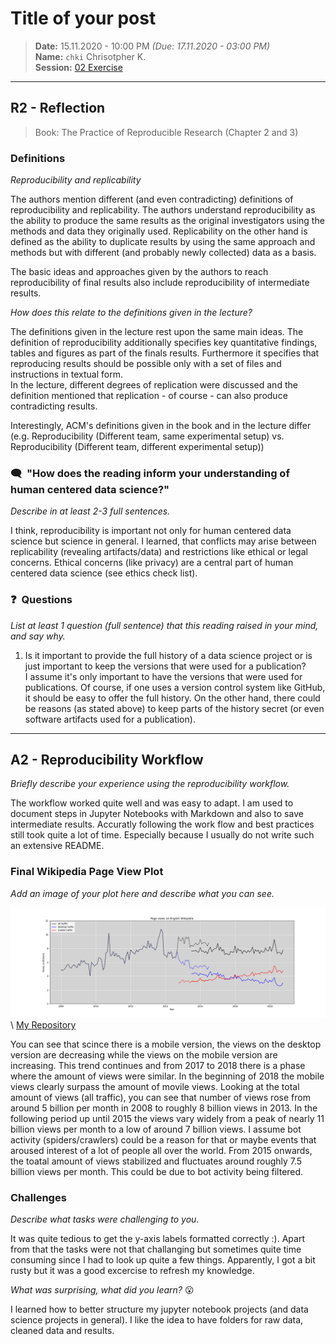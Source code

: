 # Title of your post
> **Date:** 15.11.2020 - 10:00 PM *(Due: 17.11.2020 - 03:00 PM)*  
> **Name:** `chki` Chrisotpher K.  
> **Session:** [02 Exercise](https://github.com/FUB-HCC/hcds-winter-2020/wiki/02_exercise)   
----

## R2 - Reflection
> Book: The Practice of Reproducible Research (Chapter 2 and 3)

### Definitions
_Reproducibility and replicability_

The authors mention different (and even contradicting) definitions of reproducibility and replicability. The authors understand reproducibility as the ability to produce the same results as the original investigators using the methods and data they originally used. Replicability on the other hand is defined as the ability to duplicate results by using the same approach and methods but with different (and probably newly collected) data as a basis. 

The basic ideas and approaches given by the authors to reach reproducibility of final results also include reproducibility of intermediate results. 

_How does this relate to the definitions given in the lecture?_

The definitions given in the lecture rest upon the same main ideas. The definition of reproducibility additionally specifies key quantitative findings, tables and figures as part of the finals results. Furthermore it specifies that reproducing results should be possible only with a set of files and instructions in textual form. \
In the lecture, different degrees of replication were discussed and the definition mentioned that replication - of course - can also produce contradicting results.

Interestingly, ACM's definitions given in the book and in the lecture differ (e.g. Reproducibility (Different team, same experimental setup) vs. Reproducibility (Different team, different experimental setup))

### 🗨️&nbsp; "How does the reading inform your understanding of human centered data science?"  
_Describe in at least 2-3 full sentences._

I think, reproducibility is important not only for human centered data science but science in general.
I learned, that conflicts may arise between replicability (revealing artifacts/data) and restrictions like ethical or legal concerns. Ethical concerns (like privacy) are a central part of human centered data science (see ethics check list).

### ❓&nbsp; Questions
_List at least 1 question (full sentence) that this reading raised in your mind, and say why._

1. Is it important to provide the full history of a data science project or is just important to keep the versions that were used for a publication? \
I assume it's only important to have the versions that were used for publications. Of course, if one uses a version control system like GitHub, it should be easy to offer the full history. On the other hand, there could be reasons (as stated above) to keep parts of the history secret (or even software artifacts used for a publication).

***

## A2 - Reproducibility Workflow
_Briefly describe your experience using the reproducibility workflow._

The workflow worked quite well and was easy to adapt. I am used to document steps in Jupyter Notebooks with Markdown and also to save intermediate results.
Accuratly following the work flow and best practices still took quite a lot of time. Especially because I usually do not write such an extensive README.

### Final Wikipedia Page View Plot
_Add an image of your plot here and describe what you can see._ 

![View English Wikipedia Plot](https://github.com/chrisk280/A2-hcds-hcc-chki/blob/main/results/page_views_en_wikipedia_2008_2020.png) \ 
[My Repository](https://github.com/chrisk280/A2-hcds-hcc-chki/)

You can see that scince there is a mobile version, the views on the desktop version are decreasing while the views on the mobile version are increasing. This trend continues and from 2017 to 2018 there is a phase where the amount of views were similar. In the beginning of 2018 the mobile views clearly surpass the amount of movile views. 
Looking at the total amount of views (all traffic), you can see that number of views rose from around 5 billion per month in 2008 to roughly 8 billion views in 2013. In the following period up until 2015 the views vary widely from a peak of nearly 11 billion views per month to a low of around 7 billion views. I assume bot activity (spiders/crawlers) could be a reason for that or maybe events that aroused interest of a lot of people all over the world. From 2015 onwards, the toatal amount of views stabilized and fluctuates around roughly 7.5 billion views per month. This could be due to bot activity being filtered.

### Challenges
_Describe what tasks were challenging to you._

It was quite tedious to get the y-axis labels formatted correctly :). Apart from that the tasks were not that challanging but sometimes quite time consuming since I had to look up quite a few things. Apparently, I got a bit rusty but it was a good excercise to refresh my knowledge.

_What was surprising, what did you learn?_ 😮 

I learned how to better structure my jupyter notebook projects (and data science projects in general). I like the idea to have folders for raw data, cleaned data and results.
 
